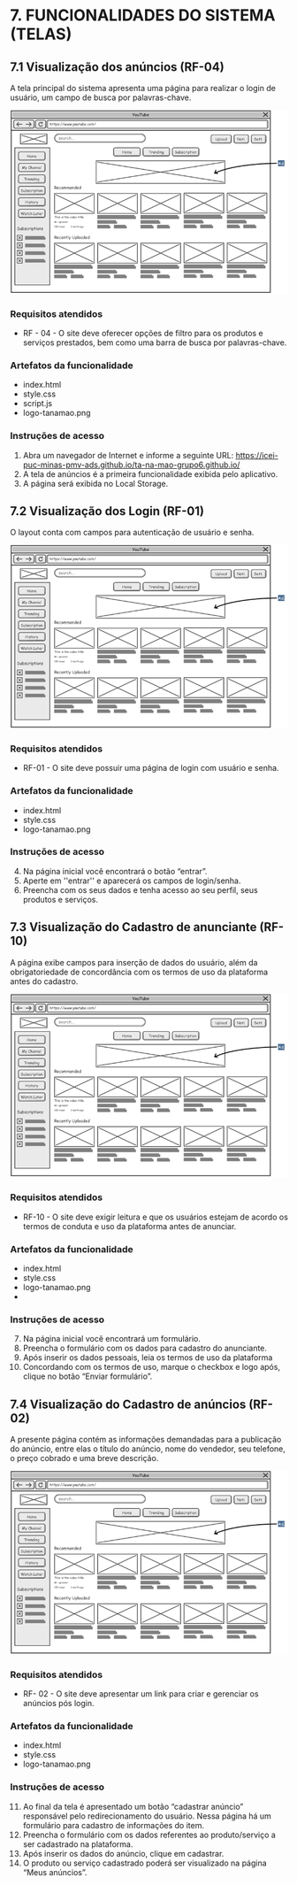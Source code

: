# 7. FUNCIONALIDADES DO SISTEMA (TELAS)

## 7.1 Visualização dos anúncios (RF-04)

A tela principal do sistema apresenta uma página para realizar o login de usuário, um campo de busca por palavras-chave.

![Visualização dos anúncios (RF-04)](img/wireframe-example.png)

### Requisitos atendidos
- RF - 04 - O site deve oferecer opções de filtro para os produtos e serviços prestados, bem como uma barra de busca por palavras-chave.

### Artefatos da funcionalidade
- index.html
- style.css
- script.js
- logo-tanamao.png

### Instruções de acesso
1. Abra um navegador de Internet e informe a seguinte URL:
https://icei-puc-minas-pmv-ads.github.io/ta-na-mao-grupo6.github.io/
2. A tela de anúncios é a primeira funcionalidade exibida pelo aplicativo.
3. A página será exibida no Local Storage.

## 7.2 Visualização dos Login (RF-01)

O layout conta com campos para autenticação de usuário e senha.

![Visualização dos Login (RF-01)](img/wireframe-example.png)

### Requisitos atendidos
- RF-01 - O site deve possuir uma página de login com usuário e senha.

### Artefatos da funcionalidade
- index.html
- style.css
- logo-tanamao.png

### Instruções de acesso
4. Na página inicial você encontrará o botão “entrar”.
5. Aperte em ''entrar'' e aparecerá os campos de login/senha.
6. Preencha com os seus dados e tenha acesso ao seu perfil, seus produtos e serviços.

## 7.3 Visualização do Cadastro de anunciante (RF-10)

A página exibe campos para inserção de dados do usuário, além da obrigatoriedade de concordância com os termos de uso da plataforma antes do cadastro.

![Visualização do Cadastro de anunciante (RF-10)](img/wireframe-example.png)


### Requisitos atendidos
- RF-10 - O site deve exigir leitura e que os usuários estejam de acordo os termos de conduta e uso da plataforma antes de anunciar.

### Artefatos da funcionalidade
- index.html
- style.css
- logo-tanamao.png
-
### Instruções de acesso
7. Na página inicial você encontrará um formulário.
8. Preencha o formulário com os dados para cadastro do anunciante.
9. Após inserir os dados pessoais, leia os termos de uso da plataforma
10. Concordando com os termos de uso, marque o checkbox e logo após, clique no botão
“Enviar formulário”.

## 7.4 Visualização do Cadastro de anúncios (RF-02)

A presente página contém as informações demandadas para a publicação do anúncio, entre elas o título do anúncio, nome do vendedor, seu telefone, o preço cobrado e uma breve descrição.

![Visualização do Cadastro de anúncios (RF-02)](img/wireframe-example.png)

### Requisitos atendidos
- RF- 02 - O site deve apresentar um link para criar e gerenciar os anúncios pós login.

### Artefatos da funcionalidade
- index.html
- style.css
- logo-tanamao.png

### Instruções de acesso
11. Ao final da tela é apresentado um botão “cadastrar anúncio” responsável pelo
redirecionamento do usuário. Nessa página há um formulário para cadastro de
informações do item.
12. Preencha o formulário com os dados referentes ao produto/serviço a ser cadastrado
na plataforma.
13. Após inserir os dados do anúncio, clique em cadastrar.
14. O produto ou serviço cadastrado poderá ser visualizado na página “Meus anúncios”.
